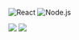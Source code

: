 <!--
**small-j/small-j** is a ✨ _special_ ✨ repository because its `README.md` (this file) appears on your GitHub profile.

Here are some ideas to get you started:

- 🔭 I’m currently working on ...
- 🌱 I’m currently learning ...
- 👯 I’m looking to collaborate on ...
- 🤔 I’m looking for help with ...
- 💬 Ask me about ...
- 📫 How to reach me: ...
- 😄 Pronouns: ...
- ⚡ Fun fact: ...
-->

![React](https://img.shields.io/badge/-React-white?logo=React&style=for-the-badge)
![Node.js](https://img.shields.io/badge/-Node.js-white?logo=Node.js&style=for-the-badge)


![](https://img.shields.io/badge/--white?logo=JavaScript&style=for-the-badge)
![](https://img.shields.io/badge/--white?logo=TypeScript&style=for-the-badge)
